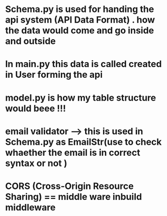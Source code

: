 # Schema.py is used for handing the api system (API Data Format) . how the data would come and go inside and outside 
# In main.py this data is called created in User forming the api 
# model.py is how my table structure would beee !!!
# email validator --> this is used in  Schema.py as EmailStr(use to check whaether the email is in correct syntax or not ) 
# CORS (Cross-Origin Resource Sharing) == middle ware inbuild middleware 
